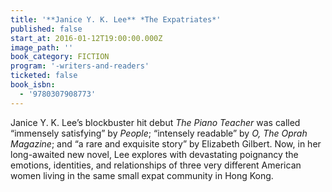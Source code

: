 ```yaml
---
title: '**Janice Y. K. Lee** *The Expatriates*'
published: false
start_at: 2016-01-12T19:00:00.000Z
image_path: ''
book_category: FICTION
program: '-writers-and-readers'
ticketed: false
book_isbn:
  - '9780307908773'
---
```


Janice Y. K. Lee’s blockbuster hit debut *The Piano Teacher* was called “immensely satisfying” by *People*; “intensely readable” by *O, The Oprah Magazine*; and “a rare and exquisite story” by Elizabeth Gilbert. Now, in her long-awaited new novel, Lee explores with devastating poignancy the emotions, identities, and relationships of three very different American women living in the same small expat community in Hong Kong.